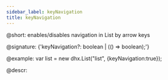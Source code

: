 ```yaml
---
sidebar_label: keyNavigation
title: keyNavigation
---          
```


@short: enables/disables navigation in List by arrow keys

@signature: {'keyNavigation?: boolean | (() => boolean);'}

@example:
var list = new dhx.List("list", {keyNavigation:true});

@descr:

[comment]: # (@related: list/configuration.md#arrow-keys-navigation)
